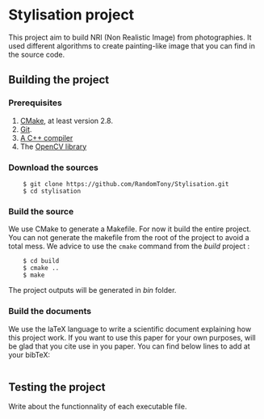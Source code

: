 # Stylisation project
This project aim to build NRI (Non Realistic Image) from photographies. It used different algorithms to create painting-like image that you can find in the source code.
## Building the project

### Prerequisites

1. [CMake](https://cmake.org), at least version 2.8.
2. [Git](https://git-scm.com/).
3. [A C++ compiler]()
4. The [OpenCV library]()

### Download the sources

~~~
    $ git clone https://github.com/RandomTony/Stylisation.git
    $ cd stylisation
~~~

### Build the source

We use CMake to generate a Makefile. For now it build the entire project. You can not generate the makefile from the root of the project to avoid a total mess.
We advice to use the ```cmake``` command from the *build* project :
~~~
    $ cd build
    $ cmake ..
    $ make
~~~
The project outputs will be generated in *bin* folder.

### Build the documents

We use the laTeX language to write a scientific document explaining how this project work. If you want to use this paper for your own purposes, will be glad that you cite use in you paper. You can find below lines to add at your bibTeX:
~~~

~~~
## Testing the project
Write about the functionnality of each executable file.
